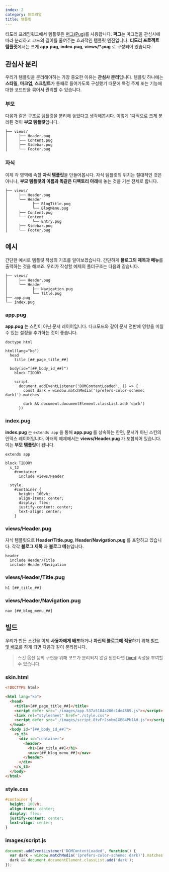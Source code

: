 ```yaml
---
index: 2
category: 튜토리얼
title: 템플릿
---
```


티도리 프레임워크에서 템플릿은 [퍼그(Pug)](https://pugjs.org/api/getting-started.html)를 사용합니다. **퍼그**는 마크업을 관심사에 따라 분리하고 코드의 길이를 줄여주는 효과적인 템플릿 엔진입니다. **티도리 프로젝트 템플릿**에서는 크게 **app.pug**, **index.pug**, **views/*.pug** 로 구성되어 있습니다.

## 관심사 분리

우리가 템플릿을 분리해야하는 가장 중요한 이유는 **관심사 분리**입니다. 템플릿 하나에는 **스타일**, **마크업**, **스크립트**가 통째로 들어가도록 구성했기 때문에 특정 주제 또는 기능에 대한 코드만을 묶어서 관리할 수 있습니다.

### 부모

다음과 같은 구조로 템플릿을 분리해 놓았다고 생각해봅시다. 이렇게 1차적으로 크게 분리된 것이 **부모 템플릿**입니다.

```plgintext
├── views/
│     ├── Header.pug
│     ├── Content.pug
│     ├── Sidebar.pug
│     └── Footer.pug
```
### 자식

이제 각 영역에 속할 **자식 템플릿**을 만들어봅시다. 자식 템플릿의 위치는 절대적인 것은 아니나, **부모 템플릿의 이름과 똑같은 디렉토리 아래**에 놓는 것을 기본 전제로 합니다.

```plaintext
├── views/
│     ├── Header.pug
│     └── Header
│           ├── BlogTitle.pug
│           └── BlogMenu.pug
│     ├── Content.pug
│     └── Content
│           └── Entry.pug
│     ├── Sidebar.pug
│     └── Footer.pug
```

## 예시

간단한 예시로 템플릿 작성의 기초를 알아보겠습니다. 간단하게 **블로그의 제목과 메뉴**를 출력하는 것을 해보죠. 우리가 작성할 예제의 폴더구조는 다음과 같습니다.

```plaintext
├── views/
│     ├── Header.pug
│     └── Header
│           ├── Navigation.pug
│           └── Title.pug
├── app.pug    
└── index.pug
```

### app.pug

**app.pug** 는 스킨이 아닌 문서 레이어입니다. 다크모드와 같이 문서 전반에 영향을 미칠 수 있는 설정을 추가하는 것이 좋습니다. 

```pug
doctype html

html(lang="ko")
  head
    title [##_page_title_##]

  body(id="[##_body_id_##]")
    block TIDORY

    script.
      document.addEventListener('DOMContentLoaded', () => {
        const dark = window.matchMedia('(prefers-color-scheme: dark)').matches

        dark && document.documentElement.classList.add('dark')
      })
```

### index.pug

**index.pug** 는 `extends app` 을 통해 **app.pug** 를 상속하는 한편, 문서가 아닌 스킨의 인덱스 레이어입니다. 아래의 예제에서는 **views/Header.pug** 가 포함되어 있습니다. 이는 **부모 템플릿**이 됩니다.

```pug
extends app

block TIDORY
  s_t3
    #container
      include views/Header

  style.
    #container {
      height: 100vh;
      align-items: center;
      display: flex;
      justify-content: center;
      text-align: center;
    }
```

### views/Header.pug

자식 템플릿으로 **Header/Title.pug**, **Header/Navigation.pug** 를 포함하고 있습니다. 각각 **블로그 제목** 과 **블로그 메뉴**입니다.

```pug
header
  include Header/Title
  include Header/Navigation
```

### views/Header/Title.pug

```pug
h1 [##_title_##]
```

### views/Header/Navigation.pug

```pug
nav [##_blog_menu_##]
```

## 빌드

우리가 만든 스킨을 이제 **사용자에게 배포**하거나 **자신의 블로그에 적용**하기 위해 [빌드 및 배포](/docs/deployment)를 하게 되면 다음과 같이 분리됩니다.

>  스킨 옵션 등의 구현을 위해 코드가 분리되지 않길 원한다면 [fixed](/docs/api#fixed) 속성을 부여할 수 있습니다.

### skin.html

```html
<!DOCTYPE html>

<html lang="ko">
  <head>
    <title>[##_page_title_##]</title>
    <script defer src="./images/app.537a5184a206c1de4585.js"></script>
    <link rel="stylesheet" href="./style.css">
    <script defer src="./images/script.8tvFrJsnbm1XBB4PblAH.js"></script>
  </head>
  <body id="[##_body_id_##]">
    <s_t3>
      <div id="container">
        <header>
          <h1>[##_title_##]</h1>
          <nav>[##_blog_menu_##]</nav>
        </header>
      </div>
    </s_t3>
  </body>
</html>
```

### style.css

```css
#container {
  height: 100vh;
  align-items: center;
  display: flex;
  justify-content: center;
  text-align: center;
}
```

### images/script.js

```js
document.addEventListener('DOMContentLoaded', function() {
  var dark = window.matchMedia('(prefers-color-scheme: dark)').matches;
  dark && document.documentElement.classList.add('dark');
});
```
